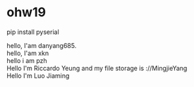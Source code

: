 # ohw19

pip install pyserial

hello, I'am danyang685.  
hello, I'am xkn  
hello i am pzh  
Hello I'm Riccardo Yeung and my file storage is ://MingjieYang  
Hello I'm Luo Jiaming  
